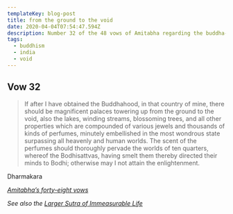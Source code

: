 ```yaml
---
templateKey: blog-post
title: from the ground to the void
date: 2020-04-04T07:54:47.594Z
description: Number 32 of the 48 vows of Amitabha regarding the buddha-field
tags:
  - buddhism
  - india
  - void
---
```

## Vow 32

> If after I have obtained the Buddhahood, in that country of mine, there should be magnificent palaces towering up from the ground to the void, also the lakes, winding streams, blossoming trees, and all other properties which are compounded of various jewels and thousands of kinds of perfumes, minutely embellished in the most wondrous state surpassing all heavenly and human worlds. The scent of the perfumes should thoroughly pervade the worlds of ten quarters, whereof the Bodhisattvas, having smelt them thereby directed their minds to Bodhi; otherwise may I not attain the enlightenment.

Dharmakara 

*[Amitabha’s forty-eight vows](https://en.wikisource.org/wiki/Amitabha%27s_forty-eight_vows)*

*See also the* *[Larger Sutra of Immeasurable Life](https://en.wikipedia.org/wiki/Longer_Sukh%C4%81vat%C4%ABvy%C5%ABha_S%C5%ABtra)*